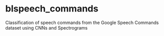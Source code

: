 # blspeech_commands
Classification of speech commands from the Google Speech Commands dataset using CNNs and Spectrograms
